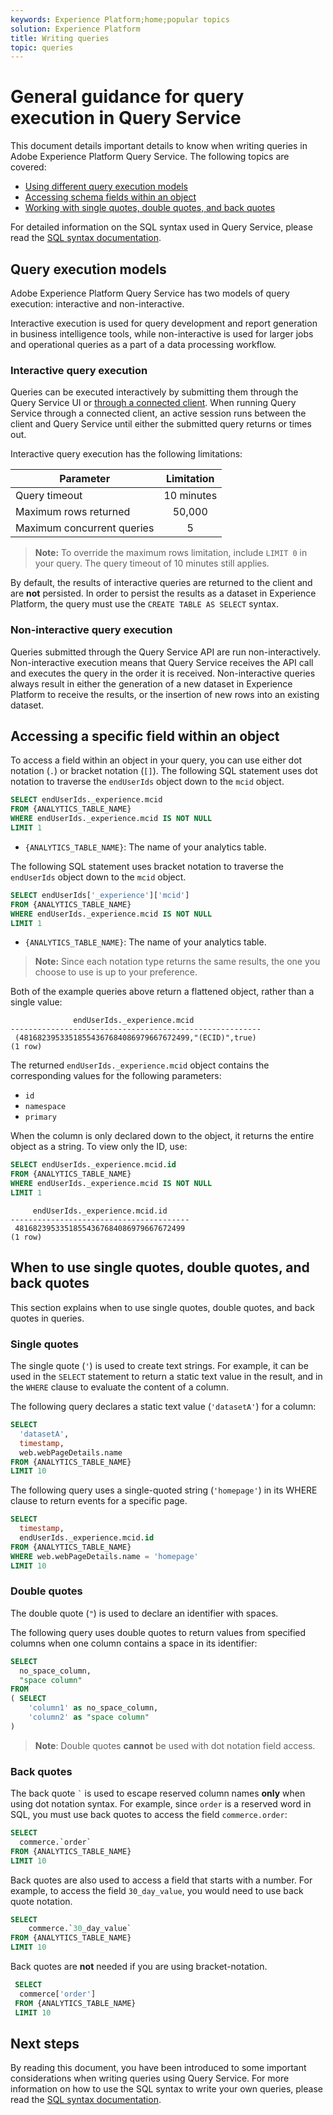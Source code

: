 ```yaml
---
keywords: Experience Platform;home;popular topics
solution: Experience Platform
title: Writing queries
topic: queries
---
```


# General guidance for query execution in Query Service

This document details important details to know when writing queries in Adobe Experience Platform Query Service. The following topics are covered:
- [Using different query execution models](#query-execution-models)
- [Accessing schema fields within an object](#working-with-schema-fields-and-objects)
- [Working with single quotes, double quotes, and back quotes](#when-to-use-single-quotes-double-quotes-and-back-quotes)

For detailed information on the SQL syntax used in Query Service, please read the [SQL syntax documentation](../sql/syntax.md).

## Query execution models

Adobe Experience Platform Query Service has two models of query execution: interactive and non-interactive. 

Interactive execution is used for query development and report generation in business intelligence tools, while non-interactive is used for larger jobs and operational queries as a part of a data processing workflow.

### Interactive query execution

Queries can be executed interactively by submitting them through the Query Service UI or [through a connected client][connect-client]. When running Query Service through a connected client, an active session runs between the client and Query Service until either the submitted query returns or times out.

Interactive query execution has the following limitations:

Parameter       | Limitation   
--------------- |:-------------:
Query timeout | 10 minutes 
Maximum rows returned | 50,000 
Maximum concurrent queries | 5 

> **Note:** To override the maximum rows limitation, include `LIMIT 0` in your query. The query timeout of 10 minutes still applies. 

By default, the results of interactive queries are returned to the client and are **not** persisted. In order to persist the results as a dataset in Experience Platform, the query must use the `CREATE TABLE AS SELECT` syntax.

### Non-interactive query execution

Queries submitted through the Query Service API are run non-interactively. Non-interactive execution means that Query Service receives the API call and executes the query in the order it is received. Non-interactive queries always result in either the generation of a new dataset in Experience Platform to receive the results, or the insertion of new rows into an existing dataset. 

## Accessing a specific field within an object

To access a field within an object in your query, you can use either dot notation (`.`) or bracket notation (`[]`). The following SQL statement uses dot notation to traverse the `endUserIds` object down to the `mcid` object.

  ```sql
  SELECT endUserIds._experience.mcid
  FROM {ANALYTICS_TABLE_NAME}
  WHERE endUserIds._experience.mcid IS NOT NULL
  LIMIT 1
  ```

- `{ANALYTICS_TABLE_NAME}`: The name of your analytics table. 

The following SQL statement uses bracket notation to traverse the `endUserIds` object down to the `mcid` object. 

```sql
SELECT endUserIds['_experience']['mcid']
FROM {ANALYTICS_TABLE_NAME}
WHERE endUserIds._experience.mcid IS NOT NULL
LIMIT 1
```

- `{ANALYTICS_TABLE_NAME}`: The name of your analytics table. 

>**Note:** Since each notation type returns the same results, the one you choose to use is up to your preference.

Both of the example queries above return a flattened object, rather than a single value:

```console
              endUserIds._experience.mcid   
--------------------------------------------------------
 (48168239533518554367684086979667672499,"(ECID)",true)
(1 row)
```

The returned `endUserIds._experience.mcid` object contains the corresponding values for the following parameters:

- `id`
- `namespace`
- `primary`

When the column is only declared down to the object, it returns the entire object as a string. To view only the ID, use:

```sql
SELECT endUserIds._experience.mcid.id
FROM {ANALYTICS_TABLE_NAME}
WHERE endUserIds._experience.mcid IS NOT NULL
LIMIT 1
```

```console 
     endUserIds._experience.mcid.id 
----------------------------------------
 48168239533518554367684086979667672499
(1 row)
```

## When to use single quotes, double quotes, and back quotes

This section explains when to use single quotes, double quotes, and back quotes in queries. 

### Single quotes

The single quote (`'`) is used to create text strings. For example, it can be used in the `SELECT` statement to return a static text value in the result, and in the `WHERE` clause to evaluate the content of a column.

The following query declares a static text value (`'datasetA'`) for a column:

```sql
SELECT 
  'datasetA',
  timestamp,
  web.webPageDetails.name
FROM {ANALYTICS_TABLE_NAME}
LIMIT 10
```

The following query uses a single-quoted string (`'homepage'`) in its WHERE clause to return events for a specific page.

```sql
SELECT 
  timestamp,
  endUserIds._experience.mcid.id
FROM {ANALYTICS_TABLE_NAME}
WHERE web.webPageDetails.name = 'homepage'
LIMIT 10
```

### Double quotes

The double quote (`"`) is used to declare an identifier with spaces.

The following query uses double quotes to return values from specified columns when one column contains a space in its identifier:

```sql
SELECT
  no_space_column,
  "space column"
FROM
( SELECT 
    'column1' as no_space_column,
    'column2' as "space column"
)
```

>**Note**: Double quotes **cannot** be used with dot notation field access. 

### Back quotes

The back quote `` ` `` is used to escape reserved column names **only** when using  dot notation syntax. For example, since `order` is a reserved word in SQL, you must use back quotes to access the field `commerce.order`:

```sql
SELECT 
  commerce.`order`
FROM {ANALYTICS_TABLE_NAME}
LIMIT 10
```

Back quotes are also used to access a field that starts with a number. For example, to access the field `30_day_value`, you would need to use back quote notation.

```SQL
SELECT
    commerce.`30_day_value`
FROM {ANALYTICS_TABLE_NAME}
LIMIT 10
```

Back quotes are **not** needed if you are using bracket-notation.

```sql
 SELECT
  commerce['order']
 FROM {ANALYTICS_TABLE_NAME}
 LIMIT 10
```

## Next steps

By reading this document, you have been introduced to some important considerations when writing queries using Query Service. For more information on how to use the SQL syntax to write your own queries, please read the [SQL syntax documentation](../sql/syntax.md).

[connect-client]: ../clients/overview.md